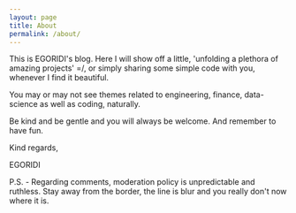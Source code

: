 ```yaml
---
layout: page
title: About
permalink: /about/
---
```


This is EGORIDI's blog. Here I will show off a little, 'unfolding a plethora of amazing projects' =/, or simply sharing some simple code with you, whenever I find it beautiful.

You may or may not see themes related to engineering, finance, data-science as well as coding, naturally.

Be kind and be gentle and you will always be welcome. And remember to have fun.

Kind regards,

EGORIDI


P.S. - Regarding comments, moderation policy is unpredictable and ruthless. Stay away from the border, the line is blur and you really don't now where it is.